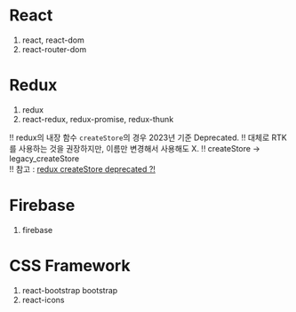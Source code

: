 # React
1. react, react-dom  
2. react-router-dom  
  
# Redux
1. redux  
2. react-redux, redux-promise, redux-thunk  
  
!! redux의 내장 함수 `createStore`의 경우 2023년 기준 Deprecated.
!! 대체로 RTK를 사용하는 것을 권장하지만, 이름만 변경해서 사용해도 X.
!! createStore -> legacy_createStore  
!! 참고 : [redux createStore deprecated ?!](https://velog.io/@201_steve/redux-createStore-deprecated)  

# Firebase
1. firebase  

# CSS Framework
1. react-bootstrap bootstrap  
2. react-icons  